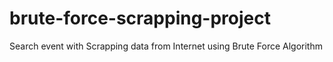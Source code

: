 # brute-force-scrapping-project
Search event with Scrapping data from Internet using Brute Force Algorithm 
